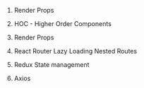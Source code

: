 1. Render Props
2. HOC - Higher Order Components
3. Render Props
4. React Router
    Lazy Loading
    Nested Routes

5. Redux State management
6. Axios 

